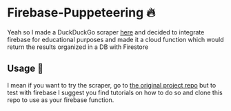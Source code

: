 # Firebase-Puppeteering 🔥

Yeah so I made a DuckDuckGo scraper [here](https://github.com/ZachLTech/duckduckgo-scraper) and decided to integrate firebase for educational purposes and made it a cloud function which would return the results organized in a DB with Firestore

## Usage 📝

I mean if you want to try the scraper, go to [the original project repo](https://github.com/ZachLTech/duckduckgo-scraper) but to test with firebase I suggest you find tutorials on how to do so and clone this repo to use as your firebase function.
